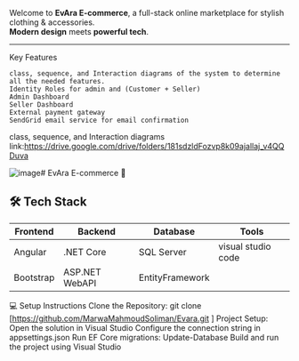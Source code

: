 Welcome to **EvAra E-commerce**, a full-stack online marketplace for stylish clothing & accessories.  
**Modern design** meets **powerful tech**.

---
Key Features

    class, sequence, and Interaction diagrams of the system to determine all the needed features.
    Identity Roles for admin and (Customer + Seller)
    Admin Dashboard
    Seller Dashboard
    External payment gateway
    SendGrid email service for email confirmation
  class, sequence, and Interaction diagrams link:https://drive.google.com/drive/folders/181sdzldFozvp8k09ajallaj_v4QQDuva

![image](https://github.com/user-attachments/assets/18c680e6-eb59-4bc7-92e9-c7da76974937)# EvAra E-commerce 🛒



## 🛠️ Tech Stack

| Frontend  | Backend       | Database   | Tools           |
|-----------|---------------|------------|-----------------|
| Angular   | .NET Core     | SQL Server | visual studio code |
| Bootstrap | ASP.NET WebAPI| EntityFramework | 


💻 Setup Instructions
Clone the Repository:
git clone [https://github.com/MarwaMahmoudSoliman/Evara.git ]
Project Setup:
Open the solution in Visual Studio
Configure the connection string in appsettings.json
Run EF Core migrations: Update-Database 
Build and run the project using Visual Studio
